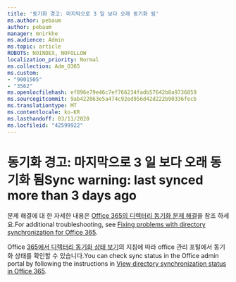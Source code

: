```yaml
---
title: '동기화 경고: 마지막으로 3 일 보다 오래 동기화 됨'
ms.author: pebaum
author: pebaum
manager: mnirkhe
ms.audience: Admin
ms.topic: article
ROBOTS: NOINDEX, NOFOLLOW
localization_priority: Normal
ms.collection: Adm_O365
ms.custom:
- "9001505"
- "3562"
ms.openlocfilehash: ef896e79e46c7ef766234fadb57642b8a9736859
ms.sourcegitcommit: 9ab422063e5a474c92ed956d42d222b90336fecb
ms.translationtype: MT
ms.contentlocale: ko-KR
ms.lasthandoff: 03/11/2020
ms.locfileid: "42599922"
---
```

# <a name="sync-warning-last-synced-more-than-3-days-ago"></a><span data-ttu-id="dc812-102">동기화 경고: 마지막으로 3 일 보다 오래 동기화 됨</span><span class="sxs-lookup"><span data-stu-id="dc812-102">Sync warning: last synced more than 3 days ago</span></span>

<span data-ttu-id="dc812-103">문제 해결에 대 한 자세한 내용은 [Office 365의 디렉터리 동기화 문제 해결](https://docs.microsoft.com/office365/enterprise/fix-problems-with-directory-synchronization)을 참조 하세요.</span><span class="sxs-lookup"><span data-stu-id="dc812-103">For additional troubleshooting, see [Fixing problems with directory synchronization for Office 365](https://docs.microsoft.com/office365/enterprise/fix-problems-with-directory-synchronization).</span></span>

<span data-ttu-id="dc812-104">Office [365에서 디렉터리 동기화 상태 보기](https://docs.microsoft.com/office365/enterprise/view-directory-synchronization-status)의 지침에 따라 office 관리 포털에서 동기화 상태를 확인할 수 있습니다.</span><span class="sxs-lookup"><span data-stu-id="dc812-104">You can check sync status in the Office admin portal by following the instructions in [View directory synchronization status in Office 365](https://docs.microsoft.com/office365/enterprise/view-directory-synchronization-status).</span></span>


